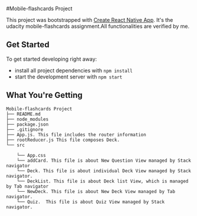 #Mobile-flashcards Project

This project was bootstrapped with [Create React Native App](https://github.com/react-community/create-react-native-app).
It's the udacity mobile-flashcards assignment.All functionalities are verified by me.

## Get Started

To get started developing right away:

* install all project dependencies with `npm install`
* start the development server with `npm start`

## What You're Getting

```
Mobile-flashcards Project
├── README.md
├── node_modules
├── package.json
├── .gitignore
├── App.js. This file includes the router information
├── rootReducer.js This file composes Deck.
└── src

    └── App.css
    └── addCard. This file is about New Question View managed by Stack navigator
    └── Deck. This file is about individual Deck View managed by Stack navigator.
    └── DeckList. This file is about Deck list View, which is managed by Tab navigator
    └── NewDeck. This file is about New Deck View managed by Tab navigator.  
    └── Quiz.  This file is about Quiz View managed by Stack navigator.
 ```
 